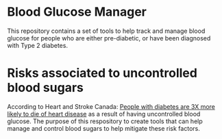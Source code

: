 # Blood Glucose Manager

This repository contains a set of tools to help track and manage blood glucose for people who are either pre-diabetic, or have been diagnosed with Type 2 diabetes.

# Risks associated to uncontrolled blood sugars

According to Heart and Stroke Canada: [People with diabetes are 3X more likely to die of heart disease](https://www.heartandstroke.ca/heart-disease/risk-and-prevention/condition-risk-factors/diabetes) as a result of having uncontrolled blood glucose. The purpose of this respository to create tools that can help manage and control blood sugars to help mitigate these risk factors.


